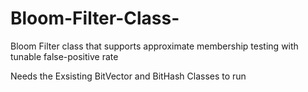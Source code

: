 # Bloom-Filter-Class-
Bloom Filter class that supports approximate membership testing with tunable false-positive rate

Needs the Exsisting BitVector and BitHash Classes to run
